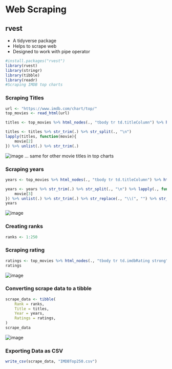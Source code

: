 # Web Scraping

## rvest
- A tidyverse package
- Helps to scrape web
- Designed to work with pipe operator

```r
#install.packages("rvest")
library(rvest)
library(stringr)
library(tibble)
library(readr)
#Scraping IMDB top charts
```
### Scraping Titles
```r
url <- "https://www.imdb.com/chart/top/"
top_movies <- read_html(url)

titles <- top_movies %>% html_nodes(., "tbody tr td.titleColumn") %>% html_text(.)

titles <- titles %>% str_trim(.) %>% str_split(., "\n")
lapply(titles, function(movie){
    movie[2]
}) %>% unlist(.) %>% str_trim(.)
```
![image](https://user-images.githubusercontent.com/60386381/123547042-cd95df80-d77c-11eb-92a1-dacaf8fde238.png)
... same for other movie titles in top charts

### Scraping years
```r
years <- top_movies %>% html_nodes(., "tbody tr td.titleColumn") %>% html_text(.)

years <- years %>% str_trim(.) %>% str_split(., "\n") %>% lapply(., function(movie){
    movie[3]
}) %>% unlist(.) %>% str_trim(.) %>% str_replace(., "\\(", "") %>% str_replace(., "\\)", "") %>% as.integer(.)
years
```
![image](https://user-images.githubusercontent.com/60386381/123547360-1732fa00-d77e-11eb-99e0-45d208798287.png)

### Creating ranks
```r
ranks <- 1:250
```

### Scraping rating
```r
ratings <- top_movies %>% html_nodes(., "tbody tr td.imdbRating strong") %>% html_text(.) %>% as.numeric(.)
ratings
```
![image](https://user-images.githubusercontent.com/60386381/123547578-fae38d00-d77e-11eb-9875-bcdbfa746795.png)

### Converting scrape data to a tibble
```r
scrape_data <- tibble(
    Rank = ranks,
    Title = titles,
    Year = years,
    Ratings = ratings,
)
scrape_data
```
![image](https://user-images.githubusercontent.com/60386381/123547766-a8ef3700-d77f-11eb-93f9-54a22c5736d0.png)

### Exporting Data as CSV
```r
write_csv(scrape_data, "IMDBTop250.csv")
```